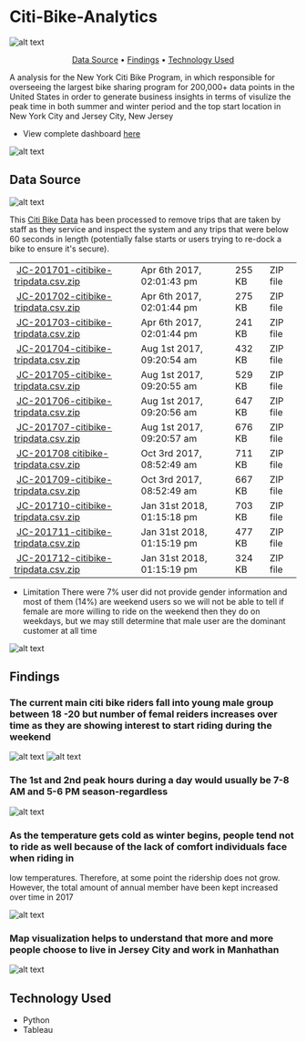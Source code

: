 
# Citi-Bike-Analytics

![alt text](https://d21xlh2maitm24.cloudfront.net/nyc/Annual-Membership-Image.png?mtime=20170331121650)

<p align="center">
  <a href="#data-source">Data Source</a> •
  <a href="#findings">Findings</a> •
  <a href="#technology-Used">Technology Used</a>
</p>

A analysis for the New York Citi Bike Program, in which responsible for overseeing the largest bike sharing program for 200,000+ data points in the United States
 in order to generate business insights in terms of visulize the peak time in both summer and winter period and the top start location in New York City and Jersey City, New Jersey
 
* View complete dashboard [here](https://public.tableau.com/profile/davidgu#!/vizhome/citibikeanalysis/Forcityofficials?publish=yes)

![alt text](https://raw.githubusercontent.com/david880110/Citi-Bike-Analytics/master/image/top_location.png)

## Data Source
![alt text](https://raw.githubusercontent.com/david880110/Citi-Bike-Analytics/master/image/citibikedata.png)

This [Citi Bike Data](https://www.citibikenyc.com/system-data) has been processed to remove trips that are taken by staff as they service and inspect the system and any trips that were below 60 seconds in length 
(potentially false starts or users trying to re-dock a bike to ensure it's secure).

<table class="hide-while-loading table table-striped">
<tbody id="tbody-content">
<tr>
<td>&nbsp;<a href="https://s3.amazonaws.com/tripdata/JC-201701-citibike-tripdata.csv.zip">JC-201701-citibike-tripdata.csv.zip</a></td>
<td>Apr 6th 2017, 02:01:43 pm</td>
<td>255 KB</td>
<td>ZIP file</td>
</tr>
<tr>
<td>&nbsp;<a href="https://s3.amazonaws.com/tripdata/JC-201702-citibike-tripdata.csv.zip">JC-201702-citibike-tripdata.csv.zip</a></td>
<td>Apr 6th 2017, 02:01:44 pm</td>
<td>275 KB</td>
<td>ZIP file</td>
</tr>
<tr>
<td>&nbsp;<a href="https://s3.amazonaws.com/tripdata/JC-201703-citibike-tripdata.csv.zip">JC-201703-citibike-tripdata.csv.zip</a></td>
<td>Apr 6th 2017, 02:01:44 pm</td>
<td>241 KB</td>
<td>ZIP file</td>
</tr>
<tr>
<td>&nbsp;<a href="https://s3.amazonaws.com/tripdata/JC-201704-citibike-tripdata.csv.zip">JC-201704-citibike-tripdata.csv.zip</a></td>
<td>Aug 1st 2017, 09:20:54 am</td>
<td>432 KB</td>
<td>ZIP file</td>
</tr>
<tr>
<td>&nbsp;<a href="https://s3.amazonaws.com/tripdata/JC-201705-citibike-tripdata.csv.zip">JC-201705-citibike-tripdata.csv.zip</a></td>
<td>Aug 1st 2017, 09:20:55 am</td>
<td>529 KB</td>
<td>ZIP file</td>
</tr>
<tr>
<td>&nbsp;<a href="https://s3.amazonaws.com/tripdata/JC-201706-citibike-tripdata.csv.zip">JC-201706-citibike-tripdata.csv.zip</a></td>
<td>Aug 1st 2017, 09:20:56 am</td>
<td>647 KB</td>
<td>ZIP file</td>
</tr>
<tr>
<td>&nbsp;<a href="https://s3.amazonaws.com/tripdata/JC-201707-citibike-tripdata.csv.zip">JC-201707-citibike-tripdata.csv.zip</a></td>
<td>Aug 1st 2017, 09:20:57 am</td>
<td>676 KB</td>
<td>ZIP file</td>
</tr>
<tr>
<td>&nbsp;<a href="https://s3.amazonaws.com/tripdata/JC-201708%20citibike-tripdata.csv.zip">JC-201708 citibike-tripdata.csv.zip</a></td>
<td>Oct 3rd 2017, 08:52:49 am</td>
<td>711 KB</td>
<td>ZIP file</td>
</tr>
<tr>
<td>&nbsp;<a href="https://s3.amazonaws.com/tripdata/JC-201709-citibike-tripdata.csv.zip">JC-201709-citibike-tripdata.csv.zip</a></td>
<td>Oct 3rd 2017, 08:52:49 am</td>
<td>667 KB</td>
<td>ZIP file</td>
</tr>
<tr>
<td>&nbsp;<a href="https://s3.amazonaws.com/tripdata/JC-201710-citibike-tripdata.csv.zip">JC-201710-citibike-tripdata.csv.zip</a></td>
<td>Jan 31st 2018, 01:15:18 pm</td>
<td>703 KB</td>
<td>ZIP file</td>
</tr>
<tr>
<td>&nbsp;<a href="https://s3.amazonaws.com/tripdata/JC-201711-citibike-tripdata.csv.zip">JC-201711-citibike-tripdata.csv.zip</a></td>
<td>Jan 31st 2018, 01:15:19 pm</td>
<td>477 KB</td>
<td>ZIP file</td>
</tr>
<tr>
<td>&nbsp;<a href="https://s3.amazonaws.com/tripdata/JC-201712-citibike-tripdata.csv.zip">JC-201712-citibike-tripdata.csv.zip</a></td>
<td>Jan 31st 2018, 01:15:19 pm</td>
<td>324 KB</td>
<td>ZIP file</td>
</tr>
</tbody>
</table>

* Limitation
There were 7% user did not provide gender information and most of them (14%) are weekend users so we will not be able to tell if female are more willing to ride
on the weekend then they do on weekdays, but we may still determine that male user are the dominant customer at all time

![alt text](https://raw.githubusercontent.com/david880110/Citi-Bike-Analytics/master/image/limitation.png)


## Findings 


### The current main citi bike riders fall into young male group between 18 -20 but number of femal reiders increases over time as they are showing interest to start riding during the weekend

![alt text](https://raw.githubusercontent.com/david880110/Citi-Bike-Analytics/master/image/customer_base.png) ![alt text](https://raw.githubusercontent.com/david880110/Citi-Bike-Analytics/master/image/femal_ridership.png)

### The 1st and 2nd peak hours during a day would usually be 7-8 AM and 5-6 PM season-regardless 

![alt text](https://raw.githubusercontent.com/david880110/Citi-Bike-Analytics/master/image/peakhours.png)


### As the temperature gets cold as winter begins, people tend not to ride as well because of the lack of comfort individuals face when riding in
low temperatures. Therefore, at some point the ridership does not grow. However, the total amount of annual member have been kept increased over time in 2017

![alt text](https://raw.githubusercontent.com/david880110/Citi-Bike-Analytics/master/image/2017_growth.png)


### Map visualization helps to understand that more and more people choose to live in Jersey City and work in Manhathan

![alt text](https://raw.githubusercontent.com/david880110/Citi-Bike-Analytics/master/image/popular_location.png)

## Technology Used

-   Python
-   Tableau

